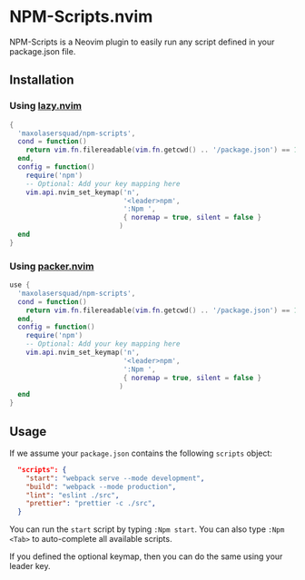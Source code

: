 # NPM-Scripts.nvim

NPM-Scripts is a Neovim plugin to easily run any script defined in your
package.json file.

## Installation

### Using [lazy.nvim](https://github.com/folke/lazy.nvim)

```lua
{
  'maxolasersquad/npm-scripts',
  cond = function()
    return vim.fn.filereadable(vim.fn.getcwd() .. '/package.json') == 1
  end,
  config = function()
    require('npm')
    -- Optional: Add your key mapping here
    vim.api.nvim_set_keymap('n',
                            '<leader>npm',
                            ':Npm ',
                            { noremap = true, silent = false }
                           )
  end
}
```

### Using [packer.nvim](https://github.com/wbthomason/packer.nvim)

```lua
use {
  'maxolasersquad/npm-scripts',
  cond = function()
    return vim.fn.filereadable(vim.fn.getcwd() .. '/package.json') == 1
  end,
  config = function()
    require('npm')
    -- Optional: Add your key mapping here
    vim.api.nvim_set_keymap('n',
                            '<leader>npm',
                            ':Npm ',
                            { noremap = true, silent = false }
                           )
  end
}
```

## Usage

If we assume your `package.json` contains the following `scripts` object:

```json
  "scripts": {
    "start": "webpack serve --mode development",
    "build": "webpack --mode production",
    "lint": "eslint ./src",
    "prettier": "prettier -c ./src",
  }
```

You can run the `start` script by typing `:Npm start`. You can also type
`:Npm <Tab>` to auto-complete all available scripts.

If you defined the optional keymap, then you can do the same using your leader
key.

